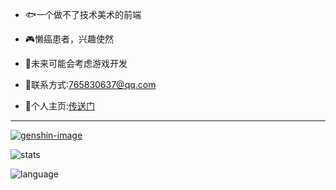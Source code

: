 
- 🐟一个做不了技术美术的前端

- 🎮懒癌患者，兴趣使然

- 🍪未来可能会考虑游戏开发

- 🎵联系方式:765830637@qq.com

- 🏰个人主页:[传送门](https://my-website-one-topaz.vercel.app/)
---
[![genshin-image]][genshin-link]

![stats] 

![language]


  
[stats]: https://github-readme-stats-kallkago.vercel.app/api?username=KallkaGo&show_icons=true&count_private=true&theme=transparent&card_width=470&hide_border=true
[language]: https://github-readme-stats-kallkago.vercel.app/api/top-langs/?username=KallkaGo&hide=css,html,scss,less&theme=transparent&card_width=470&hide_border=true

[genshin-image]: https://genshin-card-kallka.vercel.app/rand/203897073.png
[genshin-link]: https://enka.network/u/124435851

